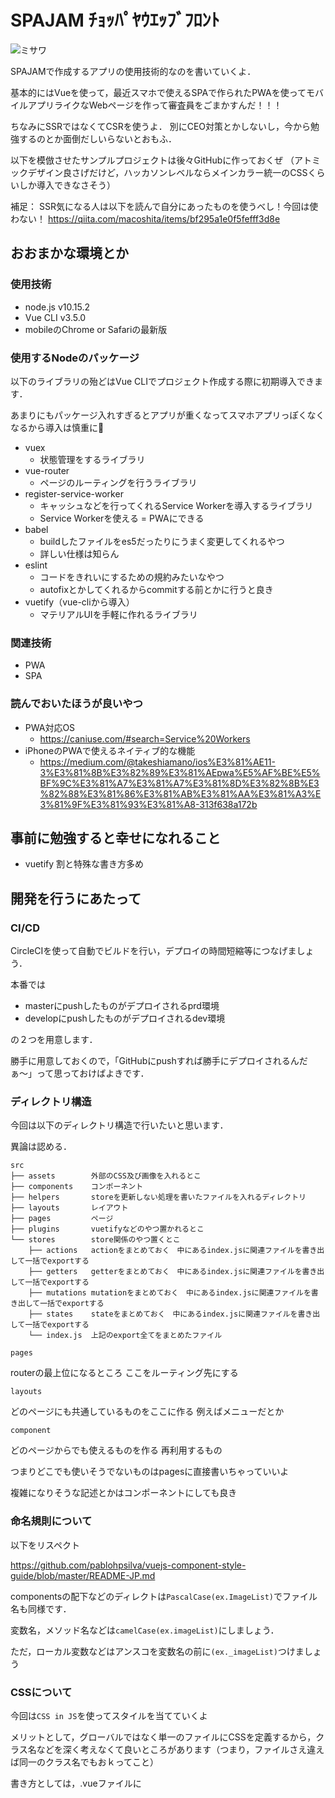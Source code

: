 # SPAJAM ﾁｮｯﾊﾟﾔｳｴｯﾌﾞﾌﾛﾝﾄ
![ミサワ](https://livedoor.blogimg.jp/jigokuno_misawa/imgs/9/9/995804f2.gif) 

SPAJAMで作成するアプリの使用技術的なのを書いていくよ．

基本的にはVueを使って，最近スマホで使えるSPAで作られたPWAを使ってモバイルアプリライクなWebページを作って審査員をごまかすんだ！！！

ちなみにSSRではなくてCSRを使うよ．
別にCEO対策とかしないし，今から勉強するのとか面倒だしいらないとおもふ．

以下を模倣させたサンプルプロジェクトは後々GitHubに作っておくぜ
（アトミックデザイン良さげだけど，ハッカソンレベルならメインカラー統一のCSSくらいしか導入できなさそう）

補足：
SSR気になる人は以下を読んで自分にあったものを使うべし！今回は使わない！
https://qiita.com/macoshita/items/bf295a1e0f5fefff3d8e

## おおまかな環境とか
### 使用技術
- node.js v10.15.2
- Vue CLI v3.5.0
- mobileのChrome or Safariの最新版

### 使用するNodeのパッケージ
以下のライブラリの殆どはVue CLIでプロジェクト作成する際に初期導入できます．

あまりにもパッケージ入れすぎるとアプリが重くなってスマホアプリっぽくなくなるから導入は慎重に😤

- vuex 
    - 状態管理をするライブラリ
- vue-router
    - ページのルーティングを行うライブラリ
- register-service-worker
    - キャッシュなどを行ってくれるService Workerを導入するライブラリ
    - Service Workerを使える = PWAにできる
- babel
    - buildしたファイルをes5だったりにうまく変更してくれるやつ
    - 詳しい仕様は知らん 
- eslint
    - コードをきれいにするための規約みたいなやつ
    - autofixとかしてくれるからcommitする前とかに行うと良き
- vuetify（vue-cliから導入）
    - マテリアルUIを手軽に作れるライブラリ
### 関連技術
- PWA
- SPA

### 読んでおいたほうが良いやつ
- PWA対応OS
    - https://caniuse.com/#search=Service%20Workers
- iPhoneのPWAで使えるネイティブ的な機能
    - https://medium.com/@takeshiamano/ios%E3%81%AE11-3%E3%81%8B%E3%82%89%E3%81%AEpwa%E5%AF%BE%E5%BF%9C%E3%81%A7%E3%81%A7%E3%81%8D%E3%82%8B%E3%82%88%E3%81%86%E3%81%AB%E3%81%AA%E3%81%A3%E3%81%9F%E3%81%93%E3%81%A8-313f638a172b

## 事前に勉強すると幸せになれること
- vuetify       割と特殊な書き方多め

## 開発を行うにあたって
### CI/CD
CircleCIを使って自動でビルドを行い，デプロイの時間短縮等につなげましょう．

本番では
- masterにpushしたものがデプロイされるprd環境
- developにpushしたものがデプロイされるdev環境

の２つを用意します．

勝手に用意しておくので，「GitHubにpushすれば勝手にデプロイされるんだぁ〜」って思っておけばよきです．

### ディレクトリ構造
今回は以下のディレクトリ構造で行いたいと思います．

異論は認める．
```
src
├── assets        外部のCSS及び画像を入れるとこ
├── components    コンポーネント
├── helpers       storeを更新しない処理を書いたファイルを入れるディレクトリ
├── layouts       レイアウト
├── pages         ページ
├── plugins       vuetifyなどのやつ置かれるとこ
└── stores        store関係のやつ置くとこ
    ├── actions   actionをまとめておく　中にあるindex.jsに関連ファイルを書き出して一括でexportする
    ├── getters   getterをまとめておく　中にあるindex.jsに関連ファイルを書き出して一括でexportする
    ├── mutations mutationをまとめておく　中にあるindex.jsに関連ファイルを書き出して一括でexportする
    ├── states    stateをまとめておく　中にあるindex.jsに関連ファイルを書き出して一括でexportする
    └── index.js  上記のexport全てをまとめたファイル
```

`pages`

routerの最上位になるところ
ここをルーティング先にする

`layouts`

どのページにも共通しているものをここに作る
例えばメニューだとか

`component`

どのページからでも使えるものを作る
再利用するもの


つまりどこでも使いそうでないものはpagesに直接書いちゃっていいよ

複雑になりそうな記述とかはコンポーネントにしても良き

### 命名規則について
以下をリスペクト

https://github.com/pablohpsilva/vuejs-component-style-guide/blob/master/README-JP.md

componentsの配下などのディレクトは`PascalCase(ex.ImageList)`でファイル名も同様です．

変数名，メソッド名などは`camelCase(ex.imageList)`にしましょう．

ただ，ローカル変数などはアンスコを変数名の前に`(ex._imageList)`つけましょう


### CSSについて
今回は`CSS in JS`を使ってスタイルを当てていくよ

メリットとして，グローバルではなく単一のファイルにCSSを定義するから，クラス名などを深く考えなくて良いところがあります（つまり，ファイルさえ違えば同一のクラス名でもおｋってこと）

書き方としては，.vueファイルに<style>タグを使って記述していきましょう．

### TESTについて
ハッカソンなのでしません

## サンプルプロジェクトの実行
以上のことを模倣したProjectを置いておきます．

TBA...


## コマンド一覧
### 初期インストール
```
$ npm install
```
### ローカルで動かす
```
$ npm run serve
```
### 実際にビルドする
```
$ npm run build
```
### lintにあわせて修正する
```
$ npm run lint
```

